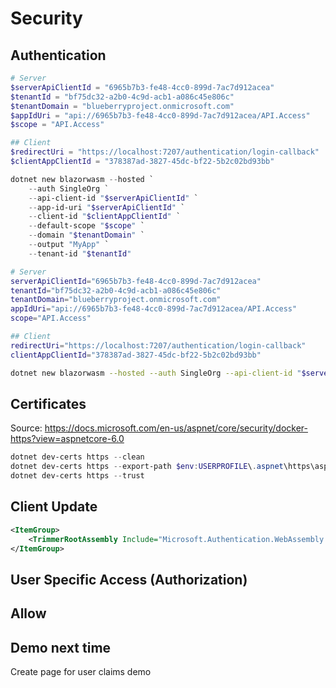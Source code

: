 # Security

## Authentication


```powershell
# Server
$serverApiClientId = "6965b7b3-fe48-4cc0-899d-7ac7d912acea"
$tenantId = "bf75dc32-a2b0-4c9d-acb1-a086c45e806c"
$tenantDomain = "blueberryproject.onmicrosoft.com"
$appIdUri = "api://6965b7b3-fe48-4cc0-899d-7ac7d912acea/API.Access"
$scope = "API.Access"

## Client
$redirectUri = "https://localhost:7207/authentication/login-callback"
$clientAppClientId = "378387ad-3827-45dc-bf22-5b2c02bd93bb"

dotnet new blazorwasm --hosted `
    --auth SingleOrg `
    --api-client-id "$serverApiClientId" `
    --app-id-uri "$serverApiClientId" `
    --client-id "$clientAppClientId" `
    --default-scope "$scope" `
    --domain "$tenantDomain" `
    --output "MyApp" `
    --tenant-id "$tenantId"
```

```bash
# Server
serverApiClientId="6965b7b3-fe48-4cc0-899d-7ac7d912acea"
tenantId="bf75dc32-a2b0-4c9d-acb1-a086c45e806c"
tenantDomain="blueberryproject.onmicrosoft.com"
appIdUri="api://6965b7b3-fe48-4cc0-899d-7ac7d912acea/API.Access"
scope="API.Access"

## Client
redirectUri="https://localhost:7207/authentication/login-callback"
clientAppClientId="378387ad-3827-45dc-bf22-5b2c02bd93bb"

dotnet new blazorwasm --hosted --auth SingleOrg --api-client-id "$serverApiClientId" --app-id-uri "$serverApiClientId" --client-id "$clientAppClientId" --default-scope "$scope" --domain "$tenantDomain" --tenant-id "$tenantId"
```


## Certificates

Source: <https://docs.microsoft.com/en-us/aspnet/core/security/docker-https?view=aspnetcore-6.0>

```powershell
dotnet dev-certs https --clean
dotnet dev-certs https --export-path $env:USERPROFILE\.aspnet\https\aspnetapp.pfx --password localhost --trust
dotnet dev-certs https --trust
```

## Client Update

```xml
<ItemGroup>
    <TrimmerRootAssembly Include="Microsoft.Authentication.WebAssembly.Msal" />
</ItemGroup>
```

## User Specific Access (Authorization)

## Allow

## Demo next time

Create page for user claims demo
